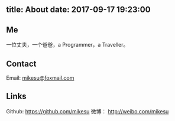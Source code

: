 title: About
date: 2017-09-17 19:23:00
---
## Me
一位丈夫，一个爸爸，a Programmer，a Traveller。
## Contact
Email: mikesu@foxmail.com
## Links
Github: https://github.com/mikesu
微博： http://weibo.com/mikesu
